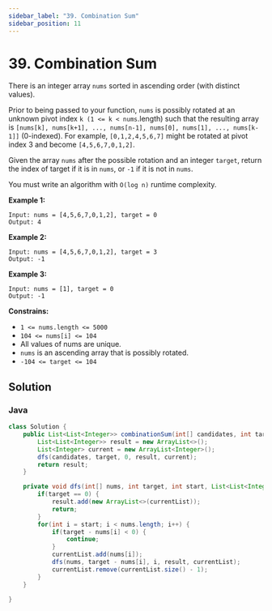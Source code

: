 ```yaml
---
sidebar_label: "39. Combination Sum"
sidebar_position: 11
---
```


# 39. Combination Sum

There is an integer array `nums` sorted in ascending order (with distinct values).

Prior to being passed to your function, `nums` is possibly rotated at an unknown pivot index `k (1 <= k < nums`.length) such that the resulting array is `[nums[k], nums[k+1], ..., nums[n-1], nums[0], nums[1], ..., nums[k-1]]` (0-indexed). For example, `[0,1,2,4,5,6,7]` might be rotated at pivot index 3 and become `[4,5,6,7,0,1,2]`.

Given the array `nums` after the possible rotation and an integer `target`, return the index of target if it is in `nums`, or `-1` if it is not in `nums`.

You must write an algorithm with `O(log n)` runtime complexity.

__Example 1:__
```shell
Input: nums = [4,5,6,7,0,1,2], target = 0
Output: 4
```

__Example 2:__
```shell
Input: nums = [4,5,6,7,0,1,2], target = 3
Output: -1
```

**Example 3:**
```shell
Input: nums = [1], target = 0
Output: -1
```

__Constrains:__
+ `1 <= nums.length <= 5000`
+ `104 <= nums[i] <= 104`
+ All values of nums are unique.
+ `nums` is an ascending array that is possibly rotated.
+ `-104 <= target <= 104`


## Solution
### Java
```java
class Solution {
    public List<List<Integer>> combinationSum(int[] candidates, int target) {
        List<List<Integer>> result = new ArrayList<>();
        List<Integer> current = new ArrayList<Integer>();
        dfs(candidates, target, 0, result, current);
        return result;
    }

    private void dfs(int[] nums, int target, int start, List<List<Integer>> result, List<Integer> currentList) {
        if(target == 0) {
            result.add(new ArrayList<>(currentList));
            return;
        }
        for(int i = start; i < nums.length; i++) {
            if(target - nums[i] < 0) {
                continue;
            }
            currentList.add(nums[i]);
            dfs(nums, target - nums[i], i, result, currentList);
            currentList.remove(currentList.size() - 1);
        }
    }

}
```



